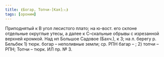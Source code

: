 ```yaml
---
title: ⦗Богар, Топчи-[Кая]⒯⦘
tags: [ороним]
---
```


Приподнятый к В угол лесистого плато; на ю-вост. его склоне отдельные округлые
утесы, а далее к С–скальные обрывы с изрезанной верхней кромкой. Над нп Большое
Садовое (Бахч.), к З; на л. берегу р. Бельбек 1) тюрк. богар – неполивные земли;
ср. РПН багар – ; 2) топчи – РПН; Топчи – тюрк. ИЛ пр. № 3.
